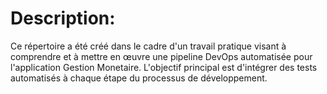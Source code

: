 # Description:
Ce répertoire a été créé dans le cadre d'un travail pratique visant à comprendre et à mettre en œuvre une pipeline DevOps automatisée pour l'application Gestion Monetaire. L'objectif principal est d'intégrer des tests automatisés à chaque étape du processus de développement.
